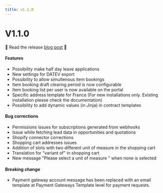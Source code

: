```yaml
---
title: v1.1.0
---
```


# V1.1.0

:tada: Read the release [blog post](https://dokos.io/en/blog/new-functionalities-version-1-1) :tada:


#### Features
- Possibility make half day leave applications
- New settings for DATEV export
- Possibility to allow simultenous item bookings
- Item booking draft clearing period is now configurable
- Item booking list per user is now available on the portal
- Specific address template for France (For new installations only. Existing installation please check the documentation)
- Possibility to add dynamic values (in Jinja) in contract templates

#### Bug corrections
- Permissions issues for subscriptions generated from webhooks
- Issue while fetching lead data in opportunities and quotations
- Shopify connector corrections
- Shopping cart addresses issues
- Addition of slots with two different unit of measure in the shopping cart
- Translation for "variant of" in shopping cart
- New message "Please select a unit of measure " when none is selected

#### Breaking change
- Payment gateway account message has been replaced with an email template at Payment Gateways Template level for payment requests.
